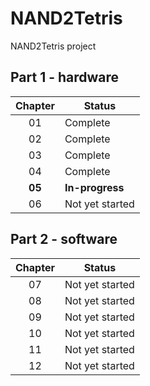 # NAND2Tetris
NAND2Tetris project

## Part 1 - hardware
|**Chapter**|**Status**|
|:---------:|----------|
|01     | Complete | 
|02			| Complete | 
|03			| Complete | 
|04			| Complete| 
|**05**			| **In-progress**| 
|06			|Not yet started| 


## Part 2 - software
|**Chapter**|**Status**|
|:---------:|----------|
|07			|Not yet started| 
|08			|Not yet started| 
|09			|Not yet started| 
|10			|Not yet started| 
|11			|Not yet started| 
|12			|Not yet started| 
